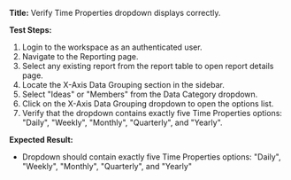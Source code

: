 **Title:** Verify Time Properties dropdown displays correctly.

**Test Steps:**
1. Login to the workspace as an authenticated user.
2. Navigate to the Reporting page.
3. Select any existing report from the report table to open report details page.
4. Locate the X-Axis Data Grouping section in the sidebar.
5. Select "Ideas" or "Members" from the Data Category dropdown.
6. Click on the X-Axis Data Grouping dropdown to open the options list.
7. Verify that the dropdown contains exactly five Time Properties options: "Daily", "Weekly", "Monthly", "Quarterly", and "Yearly".

**Expected Result:**
* Dropdown should contain exactly five Time Properties options: "Daily", "Weekly", "Monthly", "Quarterly", and "Yearly"